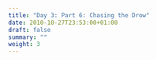 ```yaml
---
title: "Day 3: Part 6: Chasing the Drow"
date: 2010-10-27T23:53:00+01:00
draft: false
summary: ""
weight: 3
---
```

